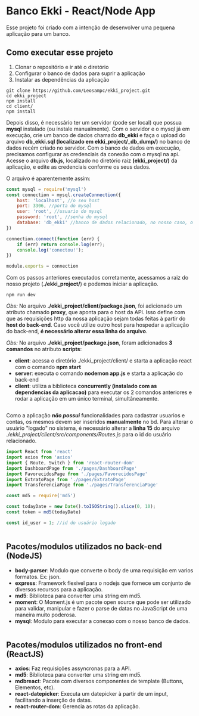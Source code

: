 # Banco Ekki - React/Node App

Esse projeto foi criado com a intenção de desenvolver uma pequena aplicação para um banco.

## Como executar esse projeto

1. Clonar o repositório e ir até o diretório
2. Configurar o banco de dados para suprir a aplicação
3. Instalar as dependências da aplicação

```
git clone https://github.com/Leosampc/ekki_project.git
cd ekki_project
npm install
cd client/
npm install

```

Depois disso, é necessário ter um servidor (pode ser local) que possua **mysql** instalado (ou instale manualmente). Com o servidor e o mysql já em execução, crie um banco de dados chamado **db_ekki** e faça o upload do arquivo **db_ekki.sql (localizado em ekki_project/_db_dump/)** no banco de dados recém criado no servidor. Com o banco de dados em execução, precisamos configurar as credenciais da conexão com o mysql na api. Acesse o arquivo **db.js**, localizado no diretório raiz **(ekki_project/)** da aplicação, e edite as credenciais conforme os seus dados.

O arquivo é aparentemente assim:

```javascript
const mysql = require('mysql')
const connection = mysql.createConnection({
    host: 'localhost', //o seu host
    port: 3306, //porta do mysql
    user: 'root', //usuario do mysql
    password: 'root', //senha do mysql
    database: 'db_ekki' //banco de dados relacionado, no nosso caso, o banco recém criado
})

connection.connect(function (err) {
    if (err) return console.log(err);
    console.log('conectou!');
})

module.exports = connection
```

Com os passos anteriores executados corretamente, acessamos a raiz do nosso projeto (**./ekki_project/**) e podemos iniciar a aplicação.

```
npm run dev

```

*Obs:* No arquivo **./ekki_project/client/package.json**, foi adicionado um atributo chamado **proxy**, que aponta para o host da API. Isso define com que as requisições http da nossa aplicação sejam todas feitas à partir do **host do back-end**. Caso você utilize outro host para hospedar a aplicação do back-end, **é necessário alterar essa linha do arquivo**. 

*Obs:* No arquivo **./ekki_project/package.json**, foram adicionados **3 comandos** no atributo **scripts**:
 * **client**: acessa o diretório ./ekki_project/client/ e starta a aplicação react com o comando **npm start**
 * **server**: executa o comando **nodemon app.js** e starta a aplicação do back-end
 * **client**: utiliza a biblioteca **concurrently (instalado com as dependencias da aplicacao)** para executar os 2 comandos anteriores e rodar a aplicação em um único terminal, simultâneamente.

```
```
Como a aplicação ***não possui*** funcionalidades para cadastrar usuarios e contas, os mesmos devem ser inseridos **manualmente** no bd. Para alterar o usuário "logado" no sistema, é necessário alterar a **linha 15** do arquivo *./ekki_project/client/src/components/Routes.js* para o id do usuário relacionado.

```javascript
import React from 'react'
import axios from 'axios'
import { Route, Switch } from 'react-router-dom'
import DashboardPage from './pages/DashboardPage'
import FavorecidosPage from './pages/FavorecidosPage'
import ExtratoPage from './pages/ExtratoPage'
import TransferenciaPage from './pages/TransferenciaPage'

const md5 = require('md5')

const todayDate = new Date().toISOString().slice(0, 10);
const token = md5(todayDate)

const id_user = 1; //id do usuário logado
```

```
```

## Pacotes/modulos utilizados no back-end (NodeJS)

* **body-parser**: Modulo que converte o body de uma requisição em varios formatos. Ex: json.
* **express**: Framework flexivel para o nodejs que fornece um conjunto de diversos recursos para a aplicação.
* **md5**: Biblioteca para converter uma string em md5.
* **moment**: O Moment.js é um pacote open source que pode ser utilizado para validar, manipular e fazer o parse de datas no JavaScript de uma maneira muito poderosa.
* **mysql**: Modulo para executar a conexao com o nosso banco de dados.

```
```

## Pacotes/modulos utilizados no front-end (ReactJS)

* **axios**: Faz requisições assyncronas para a API.
* **md5**: Biblioteca para converter uma string em md5.
* **mdbreact**: Pacote com diversos componentes de template (Buttons, Elementos, etc).
* **react-datepicker**: Executa um datepicker à partir de um input, facilitando a inserção de datas.
* **react-router-dom**: Gerencia as rotas da aplicação.


